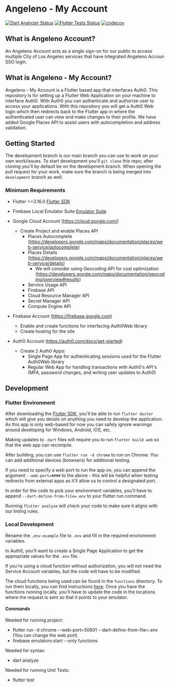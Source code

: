 # Angeleno - My Account
<a href="https://github.com/CityOfLosAngeles/angeleno-my-account-flutter/actions"><img src="https://github.com/CityOfLosAngeles/angeleno-my-account-flutter/workflows/Dart%20Analyzer/badge.svg" alt="Dart Analyzer Status"></a>
<a href="https://github.com/CityOfLosAngeles/angeleno-my-account-flutter/actions"><img src="https://github.com/CityOfLosAngeles/angeleno-my-account-flutter/workflows/Flutter%20Unit%20Tests/badge.svg" alt="Flutter Tests Status"></a>
[![codecov](https://codecov.io/gh/CityOfLosAngeles/angeleno-my-account/graph/badge.svg?token=ILNR5XOM40)](https://codecov.io/gh/CityOfLosAngeles/angeleno-my-account)

## What is Angeleno Account?
An Angeleno Account acts as a single sign-on for our public to access multiple City of Los Angeles services that have integrated Angeleno Accoun SSO login. 

## What is Angeleno - My Account?
Angeleno - My Account is a Flutter based app that interfaces Auth0. This repository is for setting up a Flutter Web Application on your machine to interface Auth0. With Auth0 you can authenticate and authorize user to access your applications. With this repository you will get a Auth0 Web login which then redirects back to the Flutter app in where the authenticated user can view and make changes to their profile. We have added Google Places API to assist users with autocompletion and address validation.


## Getting Started
The development branch is our main branch you can use to work on your own work/issues. To start development you'll `git clone` this repo; after cloning you'll by default be on the development branch. When opening the pull request for your work, make sure the branch is being merged into `development` branch as well.


### Minimum Requirements
- Flutter >=3.16.0 [Flutter SDK](https://docs.flutter.dev/get-started/install)
- Firebase Local Emulator Suite [Emulator Suite](https://firebase.google.com/docs/emulator-suite)
- Google Cloud Account (https://cloud.google.com/)
  - Create Project and enable Places API
    - Places Autocomplete (https://developers.google.com/maps/documentation/places/web-service/autocomplete)
    - Places Details (https://developers.google.com/maps/documentation/places/web-service/details)
      - We will consider using Geocoding API for cost optimization (https://developers.google.com/maps/documentation/geocoding/overview#results)
    - Service Usage API
    - Firebase API
    - Cloud Resource Manager API
    - Secret Manager API
    - Compute Engine API
      
- Firebase Account (https://firebase.google.com)
  - Enable and create functions for interfacing Auth0Web library
  - Create hosting for the site
- Auth0 Account (https://auth0.com/docs/get-started)
  - Create 2 Auth0 Apps:
    - Single Page App for authenticating sessions used for the Flutter Auth0Web library
    - Regular Web App for handling transactions with Auth0's API's (MFA, password changes, and writing user updates to Auth0)   



## Development

### Flutter Environment
After downloading the [Flutter SDK](https://docs.flutter.dev/get-started/install), you'll be able to run
`flutter doctor` which will give you details on anything you need to develop the application. As this app is only web-based for now you can safely ignore warnings around developing for Windows, Android, iOS, etc.

Making updates to `.dart` files will require you to run `flutter build web` so that the web app can recompile.

After building, you can use `flutter run -d chrome` to run on Chrome. You can add additional devices (browsers) for additional testing.

If you need to specify a web port to run the app on, you can append the argument `--web-port=####` to the above - this will be helpful when testing redirects from external apps as it'll allow us to control a designated port.

In order for the code to pick your environment variables, you'll have to append `--dart-define-from-file=.env` to your flutter run command.

Running `flutter analyze` will check your code to make sure it aligns with our linting rules.

### Local Development
Rename the `.env-example` file to `.env` and fill in the required environment variables.

In Auth0, you'll want to create a Single Page Application to get the appropriate values for the `.env` file.

If you're using a cloud function without authorization, you will not need the Service Account variables, but the code will have to be modified.

The cloud functions being used can be found in the `functions` directory. To run them locally, you can find instructions [here](https://firebase.google.com/docs/functions/local-emulator). Once you have the functions running locally, you'll have to update the code in the locations where the request is sent so that it points to your emulator.

#### Commands
Needed for running project:
- flutter run -d chrome --web-port=50601 --dart-define-from-file=.env (You can change the web port)
- firebase emulators:start --only functions

Needed for syntax:
- dart analyze

Needed for running Unit Tests:
- flutter test
